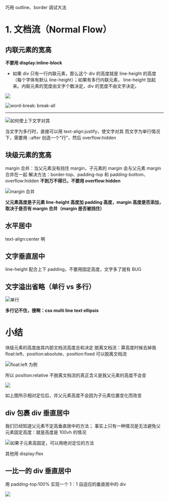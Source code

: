巧用 outline、border 调试大法

# 1. 文档流（Normal Flow）

## 内联元素的宽高

**不要用 display:inline-block**

- 如果 div 只有一行内联元素，那么这个 div 的高度就是 line-height 的高度（每个字体有默认 line-height）；如果有多行内联元素， line-height 加起来。内联元素的宽度由文字个数决定，div 的宽度不由文字决定。

![](https://upload-images.jianshu.io/upload_images/7094266-6126084a0f490378.png?imageMogr2/auto-orient/strip%7CimageView2/2/w/1240)

![word-break: break-all](https://upload-images.jianshu.io/upload_images/7094266-bfa7ac3793ace826.png?imageMogr2/auto-orient/strip%7CimageView2/2/w/1240)

---

![如何使上下文字对其](https://upload-images.jianshu.io/upload_images/7094266-cecbb29329bdede0.png?imageMogr2/auto-orient/strip%7CimageView2/2/w/1240)

当文字为多行时，直接可以用 text-align:justify，使文字对其
而文字为单行情况下，需要用 ::after 创造一个"行"，然后 overflow:hidden

## 块级元素的宽高

margin 合并：当父元素没有挡住 margin，子元素的 margin 会与父元素 margin 合并在一起
解决方法：border-top、padding-top 和 padding-bottom、overflow:hidden
**不到万不得已，不要用 overflow:hidden**

![margin 合并](https://upload-images.jianshu.io/upload_images/7094266-3832cdce58ad752c.png?imageMogr2/auto-orient/strip%7CimageView2/2/w/1240)

**父元素高度是子元素 line-height 高度加 padding 高度，margin 高度是否添加，取决于是否有 margin 合并（margin 是否被挡住）**

## 水平居中

text-align:center 啊

## 文字垂直居中

line-height 配合上下 padding，不要用固定高度，文字多了就有 BUG

## 文字溢出省略（单行 vs 多行）

![单行](https://upload-images.jianshu.io/upload_images/7094266-b971ea1b976d39dc.png?imageMogr2/auto-orient/strip%7CimageView2/2/w/1240)

**多行记不住，搜啊：css multi line text ellipsis**

# 小结

块级元素的高度由其内部文档流高度总和决定
脱离文档流：算高度时候去掉我
float:left、position:absolute、position:fixed 可以脱离文档流

![float:left 为例](https://upload-images.jianshu.io/upload_images/7094266-05c75fb0fe61a6e6.png?imageMogr2/auto-orient/strip%7CimageView2/2/w/1240)

所以 position:relative 不脱离文档流的真正含义是我父元素的高度不会变

![](https://upload-images.jianshu.io/upload_images/7094266-f63c9af41da1e737.png?imageMogr2/auto-orient/strip%7CimageView2/2/w/1240)

如上图所示相对定位后，并父元素高度不会因为子元素位置变化而改变

## div 包裹 div 垂直居中

我们已经知道父元素不定高垂直居中的方法；
事实上只有一种情况是无法避免父元素固定高度：就是高度是 100vh 的情况

![如果子元素高固定，可以用绝对定位的方法](https://upload-images.jianshu.io/upload_images/7094266-b97dfb9c6fa7b573.png?imageMogr2/auto-orient/strip%7CimageView2/2/w/1240)

其他用 display:flex

## 一比一的 div 垂直居中

用 padding-top:100% 实现一个 1：1 自适应的垂直居中的 div

![](https://upload-images.jianshu.io/upload_images/7094266-91de63abc74a4a3a.png?imageMogr2/auto-orient/strip%7CimageView2/2/w/1240)
